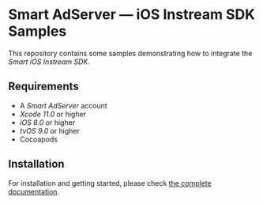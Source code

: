 # Smart AdServer — iOS Instream SDK Samples

This repository contains some samples demonstrating how to integrate the _Smart iOS Instream SDK_.

## Requirements

* A _Smart AdServer_ account
* _Xcode 11.0_ or higher
* _iOS 8.0_ or higher
* _tvOS 9.0_ or higher
* Cocoapods

## Installation

For installation and getting started, please check [the complete documentation](http://documentation.smartadserver.com/instreamSDK/).
